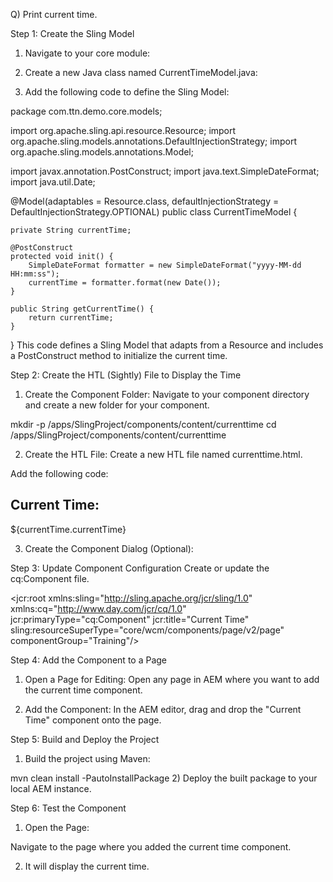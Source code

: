 Q) Print current time.

Step 1: Create the Sling Model
1) Navigate to your core module:

2) Create a new Java class named CurrentTimeModel.java:

3) Add the following code to define the Sling Model:

package com.ttn.demo.core.models;

import org.apache.sling.api.resource.Resource;
import org.apache.sling.models.annotations.DefaultInjectionStrategy;
import org.apache.sling.models.annotations.Model;

import javax.annotation.PostConstruct;
import java.text.SimpleDateFormat;
import java.util.Date;

@Model(adaptables = Resource.class, defaultInjectionStrategy = DefaultInjectionStrategy.OPTIONAL)
public class CurrentTimeModel {

    private String currentTime;

    @PostConstruct
    protected void init() {
        SimpleDateFormat formatter = new SimpleDateFormat("yyyy-MM-dd HH:mm:ss");
        currentTime = formatter.format(new Date());
    }

    public String getCurrentTime() {
        return currentTime;
    }
}
This code defines a Sling Model that adapts from a Resource and includes a PostConstruct method to initialize the current time.


Step 2: Create the HTL (Sightly) File to Display the Time
1) Create the Component Folder:
Navigate to your component directory and create a new folder for your component.


mkdir -p /apps/SlingProject/components/content/currenttime
cd /apps/SlingProject/components/content/currenttime

2) Create the HTL File:
Create a new HTL file named currenttime.html.

Add the following code:

<!-- currenttime.html -->
<div class="current-time">
    <h2>Current Time:</h2>
    <p>${currentTime.currentTime}</p>
</div>

3) Create the Component Dialog (Optional):

Step 3: Update Component Configuration
Create or update the cq:Component file.

<?xml version="1.0" encoding="UTF-8"?>
<jcr:root
    xmlns:sling="http://sling.apache.org/jcr/sling/1.0"
    xmlns:cq="http://www.day.com/jcr/cq/1.0"
    jcr:primaryType="cq:Component"
    jcr:title="Current Time"
    sling:resourceSuperType="core/wcm/components/page/v2/page"
    componentGroup="Training"/>
    
Step 4: Add the Component to a Page
1) Open a Page for Editing:
   Open any page in AEM where you want to add the current time component.

2) Add the Component:
In the AEM editor, drag and drop the "Current Time" component onto the page.

Step 5: Build and Deploy the Project

1) Build the project using Maven:

mvn clean install -PautoInstallPackage
2) Deploy the built package to your local AEM instance.

Step 6: Test the Component
1) Open the Page:

Navigate to the page where you added the current time component.

2) It will display the current time.
















